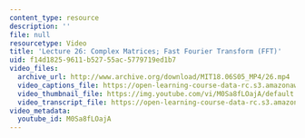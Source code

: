 ```yaml
---
content_type: resource
description: ''
file: null
resourcetype: Video
title: 'Lecture 26: Complex Matrices; Fast Fourier Transform (FFT)'
uid: f14d1825-9611-b527-55ac-5779719ed1b7
video_files:
  archive_url: http://www.archive.org/download/MIT18.06S05_MP4/26.mp4
  video_captions_file: https://open-learning-course-data-rc.s3.amazonaws.com/18-06sc-linear-algebra-fall-2011/cb4684aaf8a55beeb066aefd226b796c_M0Sa8fLOajA.vtt
  video_thumbnail_file: https://img.youtube.com/vi/M0Sa8fLOajA/default.jpg
  video_transcript_file: https://open-learning-course-data-rc.s3.amazonaws.com/18-06sc-linear-algebra-fall-2011/77dc5025246268ae934fbee182e5c568_M0Sa8fLOajA.pdf
video_metadata:
  youtube_id: M0Sa8fLOajA
---
```

